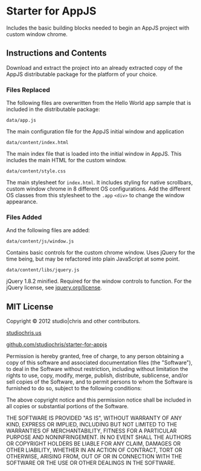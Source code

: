 Starter for AppJS
=================

Includes the basic building blocks needed to begin an AppJS project with custom window chrome. 

Instructions and Contents
---------------------------

Download and extract the project into an already extracted copy of the AppJS distributable package for the platform of your choice. 

### Files Replaced

The following files are overwritten from the Hello World app sample that is included in the distributable package:

`data/app.js`

The main configuration file for the AppJS initial window and application

`data/content/index.html` 

The main index file that is loaded into the initial window in AppJS. This includes the main HTML for the custom window.

`data/content/style.css` 

The main stylesheet for `index.html`. It includes styling for native scrollbars, custom window chrome in 8 different OS configurations. Add the different OS classes from this stylesheet to the `.app` `<div>` to change the window appearance.

### Files Added

And the following files are added:

`data/content/js/window.js`

Contains basic controls for the custom chrome window. Uses jQuery for the time being, but may be refactored into plain JavaScript at some point.

`data/content/libs/jquery.js`

jQuery 1.8.2 minified. Required for the window controls to function. For the jQuery license, see [jquery.org/license](http://jquery.org/license).


MIT License
---------------------------

Copyright © 2012 studio|chris and other contributors.

[studiochris.us](http://www.studiochris.us)

[github.com/studiochris/starter-for-appjs](https://github.com/studiochris/starter-for-appjs)

Permission is hereby granted, free of charge, to any person obtaining
a copy of this software and associated documentation files (the
"Software"), to deal in the Software without restriction, including
without limitation the rights to use, copy, modify, merge, publish,
distribute, sublicense, and/or sell copies of the Software, and to
permit persons to whom the Software is furnished to do so, subject to
the following conditions:

The above copyright notice and this permission notice shall be
included in all copies or substantial portions of the Software.

THE SOFTWARE IS PROVIDED "AS IS", WITHOUT WARRANTY OF ANY KIND,
EXPRESS OR IMPLIED, INCLUDING BUT NOT LIMITED TO THE WARRANTIES OF
MERCHANTABILITY, FITNESS FOR A PARTICULAR PURPOSE AND
NONINFRINGEMENT. IN NO EVENT SHALL THE AUTHORS OR COPYRIGHT HOLDERS BE
LIABLE FOR ANY CLAIM, DAMAGES OR OTHER LIABILITY, WHETHER IN AN ACTION
OF CONTRACT, TORT OR OTHERWISE, ARISING FROM, OUT OF OR IN CONNECTION
WITH THE SOFTWARE OR THE USE OR OTHER DEALINGS IN THE SOFTWARE.

